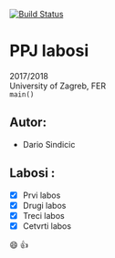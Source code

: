 [![Build Status](https://travis-ci.org/dariodsa/Programming-Language-Translation.svg?branch=master)](https://travis-ci.org/dariodsa/Programming-Language-Translation)
# PPJ labosi       
2017/2018   
University of Zagreb, FER    
`main()`   
## Autor:
- Dario Sindicic   

## Labosi :             
- [x] Prvi labos         
- [x] Drugi labos    
- [x] Treci labos  
- [x] Cetvrti labos
                    
 :smile: :+1:    
